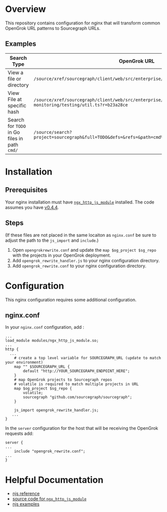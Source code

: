 # Overview
This repository contains configuration for nginx that will transform common OpenGrok URL patterns to Sourcegraph URLs.

## Examples

| Search Type | OpenGrok URL      | Sourcegraph URL     |
|-------------------|-------------------|-------------------|
| View a file or directory | `/source/xref/sourcegraph/client/web/src/enterprise/code-monitoring/testing/` | `/github.com/sourcegraph/sourcegraph/-/blob/client/web/src/enterprise/code-monitoring/testing/` |
| View File at specific hash | `/source/xref/sourcegraph/client/web/src/enterprise/code-monitoring/testing/util.ts?r=b23a28ce` | `/github.com/sourcegraph/sourcegraph@b23a28ce/-/blob/client/web/src/enterprise/code-monitoring/testing/util.ts` |
| Search for `TODO` in Go files in path `cmd/` | `/source/search?project=sourcegraph&full=TODO&defs=&refs=&path=cmd%2F&hist=&type=golang&xrd=&nn=1` | `/search?q=lang%3Agolang file%3Acmd%2F repo%3A^github.com%2Fsourcegraph%2Fsourcegraph%24 TODO` |


# Installation

## Prerequisites

Your nginx installation must have [`ngx_http_js_module`](https://nginx.org/en/docs/http/ngx_http_js_module.html#js_import) installed.  The code assumes you have [v0.4.4](https://nginx.org/en/docs/njs/changes.html#njs0.4.4).

## Steps

(If these files are not placed in the same locaiton as `nginx.conf` be sure to adjust the path to the `js_import` and `include`.)

1. Open `opengrokrewrite.conf` and update the `map $og_project $sg_repo` with the projects in your OpenGrok deployment.
2. Add `opengrok_rewrite_handler.js` to your nginx configuration directory.
3. Add `opengrok_rewrite.conf` to your nginx configuration directory.

# Configuration

This nginx configuration requires some additional configuration.

## nginx.conf

In your `nginx.conf` configuration, add :

```
...
load_module modules/ngx_http_js_module.so;
...
http {
  ...
    # create a top level variable for SOURCEGRAPH_URL (update to match your environment)
    map "" $SOURCEGRAPH_URL {
        default "http://YOUR_SOURCEGRAPH_ENDPOINT_HERE";
    }
    # map OpenGrok projects to Sourcegraph repos
    # volatile is required to match multiple projects in URL
    map $og_project $sg_repo {
        volatile;
        sourcegraph "github.com/sourcegraph/sourcegraph";
    }

    js_import opengrok_rewrite_handler.js;
   ...
}
```

In the `server` configuration for the host that will be receiving the OpenGrok requests add:

```
server {
...
    include "opengrok_rewrite.conf";
...
}

```

# Helpful Documentation

* [njs reference](https://nginx.org/en/docs/njs/reference.html)
* [source code for `ngx_http_js_module`](https://github.com/nginx/njs/blob/0.4.4/nginx/ngx_http_js_module.c)
* [njs examples](https://github.com/nginx/njs-examples)

